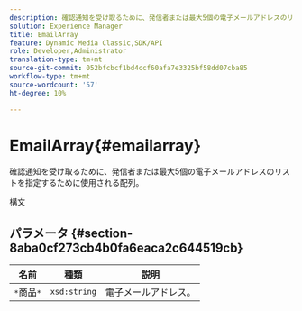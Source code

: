 ```yaml
---
description: 確認通知を受け取るために、発信者または最大5個の電子メールアドレスのリストを指定するために使用される配列。
solution: Experience Manager
title: EmailArray
feature: Dynamic Media Classic,SDK/API
role: Developer,Administrator
translation-type: tm+mt
source-git-commit: 052bfcbcf1bd4ccf60afa7e3325bf58dd07cba85
workflow-type: tm+mt
source-wordcount: '57'
ht-degree: 10%

---
```



# EmailArray{#emailarray}

確認通知を受け取るために、発信者または最大5個の電子メールアドレスのリストを指定するために使用される配列。

構文

## パラメータ {#section-8aba0cf273cb4b0fa6eaca2c644519cb}

| 名前 | 種類 | 説明 |
|---|---|---|
| `*`商品`*` | `xsd:string` | 電子メールアドレス。 |

